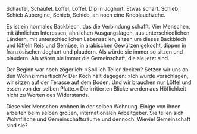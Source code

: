 Schaufel, Schaufel. Löffel, Löffel. Dip in Joghurt. Etwas scharf. Schieb, Schieb Aubergine, Schieb, Schieb, ah noch eine Knoblauchzehe.

Es ist ein normales Backblech, das die Verbindung schafft. Vier Menschen, mit ähnlichen Interessen, ähnlichen Ausgangslagen, aus unterschiedlichen Ländern, mit unterschiedlichen Lebensstilen, sitzen um dieses Backblech und löffeln Reis und Gemüse, in arabischen Gewürzen gekocht, dippen in französischen Joghurt und plaudern. Als würde sie immer so sitzen und plaudern. Als wären sie immer die Gemeinschaft, die sie jetzt sind. 

Der Beginn war noch zögerlich: »Soll ich Teller decken? Setzen wir uns an den Wohnzimmertisch?« Der Koch hält dagegen: »Ich würde vorschlagen, wir sitzen auf der Terasse auf dem Boden. Und wir brauchen nur Löffel und essen von der selben Platte.« Die irritierten Blicke werden aus Höflichkeit nicht zu Worten des Widerstands. 



Diese vier Menschen wohnen in der selben Wohnung. Einige von ihnen arbeiten beim selben großen, internationalen Arbeitgeber. Sie teilen sich Wohnfläche und Gemeinschaftsräume und dennoch: Wieviel Gemeinschaft sind sie?
